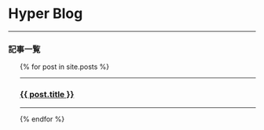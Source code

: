 
# Hyper Blog

---

### 記事一覧

<ul>
  {% for post in site.posts %}
  <hr>
    <h3>
      <a href="{{ post.url }}">{{ post.title }}</a>
    </h3>
  <hr>
  {% endfor %}
</ul>